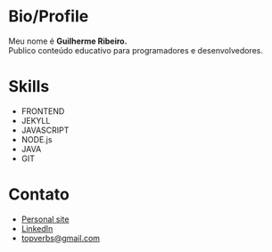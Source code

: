 # Bio/Profile
Meu nome é **Guilherme Ribeiro.**      
Publico conteúdo educativo para programadores e desenvolvedores.

# Skills
- FRONTEND
- JEKYLL
- JAVASCRIPT
- NODE.js
- JAVA
- GIT

# Contato
- [Personal site](https://devgbr86.github.io/profile)
- [LinkedIn](https://www.linkedin.com/in/devgbr)
- topverbs@gmail.com
